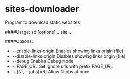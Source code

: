 sites-downloader
================

Program to download static websites

####Usage:
sd [options]... site...

####Options:
+ --enable-links-origin   Enables showing links origin (file)
+ --disable-links-origin  Disables showing links origin (file)
+ --debug 	              Enables Debug mode
+ -i PAGE_URL             Set ignore urls with prefix PAGE_URL
+ -j [N], --jobs[=N]      Allow N jobs at once
